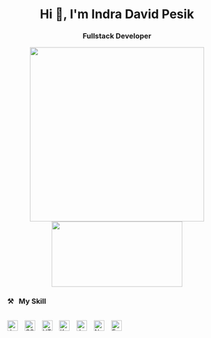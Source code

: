 <h1 align="center">Hi 👋, I'm Indra David Pesik</h1>
<h3 align="center">Fullstack Developer</h3>

<p align="center">
    <img src="https://github-readme-stats.vercel.app/api?username=ndraa124&hide=contribs,prs&show_icons=true&hide_border=true&title_color=000" width="400"/>
    <img src="https://github-readme-stats.vercel.app/api/top-langs/?username=ndraa124&layout=compact" height=150 width="300"/>
</p>


### ⚒&nbsp;&nbsp;&nbsp;My Skill
<br><img alt="JavaScript" title="JavaScript" src="https://user-images.githubusercontent.com/1680157/87443764-4af82c80-c5cc-11ea-82c2-c368ee12cf6d.png"                 height="24">&nbsp;&nbsp;&nbsp;&nbsp;<img alt="CSS" title="CSS" src="https://user-images.githubusercontent.com/1680157/87443759-4a5f9600-c5cc-11ea-8ae0-715433c1f781.png" height="24">&nbsp;&nbsp;&nbsp;&nbsp;<img alt="HTML" title="HTML" src="https://user-images.githubusercontent.com/1680157/87443762-4af82c80-c5cc-11ea-85cf-57be0e83c169.png"
height="24">&nbsp;&nbsp;&nbsp;&nbsp;<img alt="Kotlin" title="Kotlin" src="https://www.vectorlogo.zone/logos/kotlinlang/kotlinlang-icon.svg"
height="24">&nbsp;&nbsp;&nbsp;&nbsp;<img alt="Java" title="Java" src="https://www.vectorlogo.zone/logos/java/java-icon.svg"
height="24">&nbsp;&nbsp;&nbsp;&nbsp;<img alt="Node.js" title="Node.js" src="https://www.vectorlogo.zone/logos/nodejs/nodejs-icon.svg"
height="24">&nbsp;&nbsp;&nbsp;&nbsp;<img alt="Expressjs" title="Expressjs" src="https://www.vectorlogo.zone/logos/expressjs/expressjs-icon.svg"
height="24">
<br><br>
